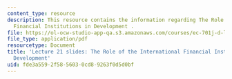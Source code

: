 ```yaml
---
content_type: resource
description: This resource contains the information regarding The Role of the International
  Financial Institutions in Development .
file: https://ol-ocw-studio-app-qa.s3.amazonaws.com/courses/ec-701j-d-lab-i-development-fall-2009/fde3a5592f5856030cd89263f0d5d0bf_MITEC_701JF09_lec21_rg.pdf
file_type: application/pdf
resourcetype: Document
title: 'Lecture 21 slides: The Role of the International Financial Institutions in
  Development'
uid: fde3a559-2f58-5603-0cd8-9263f0d5d0bf
---
```

